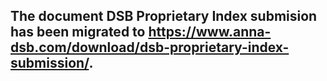 ## The document DSB Proprietary Index submision has been migrated to https://www.anna-dsb.com/download/dsb-proprietary-index-submission/.
